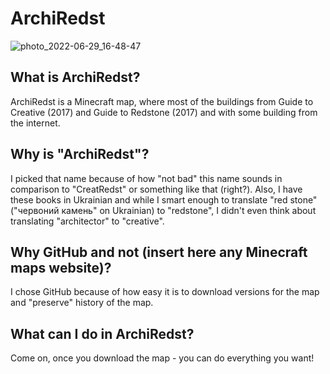 # ArchiRedst

![photo_2022-06-29_16-48-47](https://user-images.githubusercontent.com/67635528/176486567-ebdbdc7b-0814-4e6f-a662-f19b93b6853c.jpg)

## What is ArchiRedst?
ArchiRedst is a Minecraft map, where most of the buildings from Guide to Creative (2017) and Guide to Redstone (2017) and with some building from the internet.

## Why is "ArchiRedst"?
I picked that name because of how "not bad" this name sounds in comparison to "CreatRedst" or something like that (right?). Also, I have these books in Ukrainian and while I smart enough to translate "red stone" ("червоний камень" on Ukrainian) to "redstone", I didn't even think about translating "architector" to "creative".

## Why GitHub and not (insert here any Minecraft maps website)?
I chose GitHub because of how easy it is to download versions for the map and "preserve" history of the map.

## What can I do in ArchiRedst?
Come on, once you download the map - you can do everything you want!
